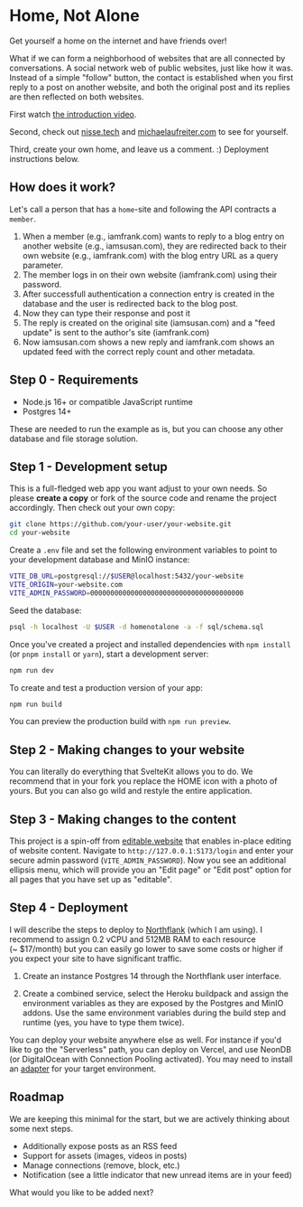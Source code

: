 # Home, Not Alone

Get yourself a home on the internet and have friends over!

What if we can form a neighborhood of websites that are all connected by conversations. A social network web of public websites, just like how it was. 
Instead of a simple "follow" button, the contact is established when you first reply to a post on another website, and both the original post and its replies are then reflected on both websites.

First watch [the introduction video](https://share.descript.com/view/4VaCkBkds0Z).

Second, check out [nisse.tech](https://nisse.tech) and [michaelaufreiter.com](https://michaelaufreiter.com) to see for yourself.

Third, create your own home, and leave us a comment. :) Deployment instructions below.

## How does it work?

Let's call a person that has a `home`-site and following the API contracts a `member`. 
1. When a member (e.g., iamfrank.com) wants to reply to a blog entry on another website (e.g., iamsusan.com), they are redirected back to their own website (e.g., iamfrank.com) with the blog entry URL as a query parameter.
2. The member logs in on their own website (iamfrank.com) using their password.
3. After successfull authentication a connection entry is created in the database and the user is redirected back to the blog post.
4. Now they can type their response and post it
5. The reply is created on the original site (iamsusan.com) and a "feed update" is sent to the author's site (iamfrank.com)
6. Now iamsusan.com shows a new reply and iamfrank.com shows an updated feed with the correct reply count and other metadata.


## Step 0 - Requirements

- Node.js 16+ or compatible JavaScript runtime
- Postgres 14+

These are needed to run the example as is, but you can choose any other database and file storage solution.

## Step 1 - Development setup

This is a full-fledged web app you want adjust to your own needs. So please **create a copy** or fork of the source code and rename the project accordingly. Then check out your own copy:

```bash
git clone https://github.com/your-user/your-website.git
cd your-website
```

Create a `.env` file and set the following environment variables to point to your development database and MinIO instance:

```bash
VITE_DB_URL=postgresql://$USER@localhost:5432/your-website
VITE_ORIGIN=your-website.com
VITE_ADMIN_PASSWORD=00000000000000000000000000000000000000
```

Seed the database:

```bash
psql -h localhost -U $USER -d homenotalone -a -f sql/schema.sql
```

Once you've created a project and installed dependencies with `npm install` (or `pnpm install` or `yarn`), start a development server:

```bash
npm run dev
```

To create and test a production version of your app:

```bash
npm run build
```

You can preview the production build with `npm run preview`.

## Step 2 - Making changes to your website

You can literally do everything that SvelteKit allows you to do. We recommend that in your fork you replace the HOME icon with a photo of yours. But you can also go wild and restyle the entire application.

## Step 3 - Making changes to the content

This project is a spin-off from [editable.website](https://editable.website) that enables in-place editing of website content. Navigate to `http://127.0.0.1:5173/login` and enter your secure admin password (`VITE_ADMIN_PASSWORD`). Now you see an additional ellipsis menu, which will provide you an "Edit page" or "Edit post" option for all pages that you have set up as "editable".


## Step 4 - Deployment

I will describe the steps to deploy to [Northflank](https://northflank.com/) (which I am using). I recommend to assign 0.2 vCPU and 512MB RAM to each resource (~ $17/month) but you can easily go lower to save some costs or higher if you expect your site to have significant traffic.

1. Create an instance Postgres 14 through the Northflank user interface.

2. Create a combined service, select the Heroku buildpack and assign the environment variables as they are exposed by the Postgres and MinIO addons. Use the same environment variables during the build step and runtime (yes, you have to type them twice).

You can deploy your website anywhere else as well. For instance if you'd like to go the "Serverless" path, you can deploy on Vercel, and use NeonDB (or DigitalOcean with Connection Pooling activated). You may need to install an [adapter](https://kit.svelte.dev/docs/adapters) for your target environment.

## Roadmap

We are keeping this minimal for the start, but we are actively thinking about some next steps.

- Additionally expose posts as an RSS feed
- Support for assets (images, videos in posts)
- Manage connections (remove, block, etc.)
- Notification (see a little indicator that new unread items are in your feed)

What would you like to be added next?
